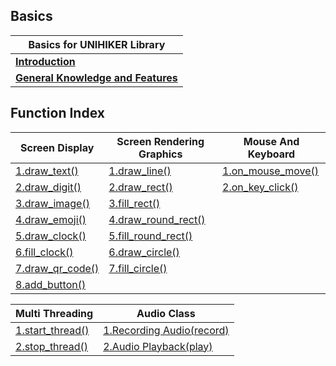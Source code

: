 

## Basics

| Basics for UNIHIKER Library |
| --- | 
|  **[Introduction](unihiker_library_introduction.md)**     | 
|  **[General Knowledge and Features](GeneralKnowledgeAndFeatures/index.md)**   | 

## Function Index

| Screen Display | Screen Rendering Graphics | Mouse And Keyboard |
| --- | --- | --- |
| [1.draw_text()](ScreenDisplay/reference_unihiker_draw_text.md) | [1.draw_line()](ScreenRenderingGraphics/reference_unihiker_draw_line.md) | [1.on_mouse_move()](MouseAndKeyboard/reference_unihiker_on_mouse_move.md) |
| [2.draw_digit()](ScreenDisplay/reference_unihiker_draw_digit.md) | [2.draw_rect()](ScreenRenderingGraphics/reference_unihiker_draw_rect.md) | [2.on_key_click()](MouseAndKeyboard/reference_unihiker_on_key_click.md) |
| [3.draw_image()](ScreenDisplay/reference_unihiker_draw_image.md) | [3.fill_rect()](ScreenRenderingGraphics/reference_unihiker_fill_rect.md) | |
| [4.draw_emoji()](ScreenDisplay/reference_unihiker_draw_emoji.md) | [4.draw_round_rect()](ScreenRenderingGraphics/reference_unihiker_draw_round_rect.md) | |
| [5.draw_clock()](ScreenDisplay/reference_unihiker_draw_clock.md) | [5.fill_round_rect()](ScreenRenderingGraphics/reference_unihiker_fill_round_rect.md) | |
| [6.fill_clock()](ScreenDisplay/reference_unihiker_fill_clock.md) | [6.draw_circle()](ScreenRenderingGraphics/reference_unihiker_draw_circle.md) | |
| [7.draw_qr_code()](ScreenDisplay/reference_unihiker_draw_qr_code.md) | [7.fill_circle()](ScreenRenderingGraphics/reference_unihiker_fill_circle.md) | |
| [8.add_button()](ScreenDisplay/reference_unihiker_add_button.md) | | |

| Multi Threading | Audio Class |
| --- | --- |
| [1.start_thread()](MultiThreading/reference_unihiker_start_thread.md) | [1.Recording Audio(record)](AudioClass/reference_unihiker_recording_audio_record.md) |
| [2.stop_thread()](MultiThreading/reference_unihiker_stop_thread.md) | [2.Audio Playback(play)](AudioClass/reference_unihiker_audio_playback_play.md) |
